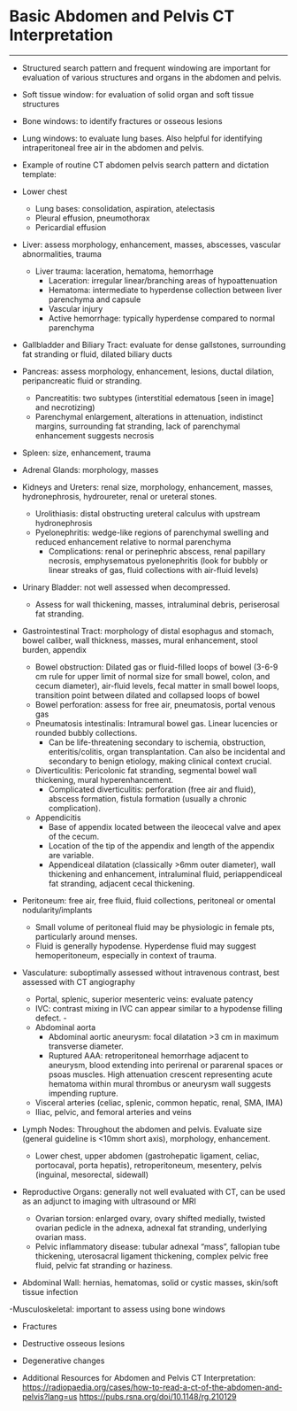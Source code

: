 # Basic Abdomen and Pelvis CT Interpretation

---

- Structured search pattern and frequent windowing are important for evaluation of various structures and organs in the abdomen and pelvis.
 
- Soft tissue window: for evaluation of solid organ and soft tissue structures
 
- Bone windows: to identify fractures or osseous lesions
  
- Lung windows: to evaluate lung bases. Also helpful for identifying intraperitoneal free air in the abdomen and pelvis.

- Example of routine CT abdomen pelvis search pattern and dictation template:

- Lower chest
  - Lung bases: consolidation, aspiration, atelectasis
  - Pleural effusion, pneumothorax
  - Pericardial effusion

- Liver: assess morphology, enhancement, masses, abscesses, vascular abnormalities, trauma
  - Liver trauma: laceration, hematoma, hemorrhage
    - Laceration: irregular linear/branching areas of hypoattenuation
    - Hematoma: intermediate to hyperdense collection between liver parenchyma and capsule
    - Vascular injury
    - Active hemorrhage: typically hyperdense compared to normal parenchyma

- Gallbladder and Biliary Tract: evaluate for dense gallstones, surrounding fat stranding or fluid, dilated biliary ducts

- Pancreas: assess morphology, enhancement, lesions, ductal dilation, peripancreatic fluid or stranding.
  - Pancreatitis: two subtypes (interstitial edematous [seen in image] and necrotizing)
  - Parenchymal enlargement, alterations in attenuation, indistinct margins, surrounding fat stranding, lack of parenchymal enhancement suggests necrosis

- Spleen: size, enhancement, trauma 

- Adrenal Glands: morphology, masses

- Kidneys and Ureters: renal size, morphology, enhancement, masses, hydronephrosis, hydroureter, renal or ureteral stones.
  - Urolithiasis: distal obstructing ureteral calculus with upstream hydronephrosis
  - Pyelonephritis: wedge-like regions of parenchymal swelling and reduced enhancement relative to normal parenchyma
    - Complications: renal or perinephric abscess, renal papillary necrosis,
emphysematous pyelonephritis (look for bubbly or linear streaks of gas, fluid collections with air-fluid levels)

- Urinary Bladder: not well assessed when decompressed.
  - Assess for wall thickening, masses, intraluminal debris, periserosal fat stranding.

- Gastrointestinal Tract: morphology of distal esophagus and stomach, bowel caliber, wall thickness, masses, mural enhancement, stool burden, appendix
  - Bowel obstruction: Dilated gas or fluid-filled loops of bowel (3-6-9 cm rule for upper limit of normal size for small bowel, colon, and cecum diameter), air-fluid levels, fecal matter in small bowel loops, transition point between dilated and collapsed loops of bowel
  - Bowel perforation: assess for free air, pneumatosis, portal venous gas
  - Pneumatosis intestinalis: Intramural bowel gas. Linear lucencies or rounded bubbly collections.
    - Can be life-threatening secondary to
ischemia, obstruction, enteritis/colitis, organ transplantation. Can also be incidental and secondary to benign etiology, making clinical context crucial.
  - Diverticulitis: Pericolonic fat stranding, segmental bowel wall thickening, mural
hyperenhancement.
    - Complicated diverticulitis: perforation (free air and fluid), abscess formation, fistula
formation (usually a chronic complication).
  - Appendicitis
    - Base of appendix located between the ileocecal valve and apex of the cecum.
    - Location of the tip of the appendix and length of the appendix are variable.
    - Appendiceal dilatation (classically >6mm outer diameter), wall thickening and
enhancement, intraluminal fluid, periappendiceal fat stranding, adjacent cecal thickening.

- Peritoneum: free air, free fluid, fluid collections, peritoneal or omental nodularity/implants
  - Small volume of peritoneal fluid may be physiologic in female pts, particularly around menses.
  - Fluid is generally hypodense. Hyperdense fluid may suggest hemoperitoneum, especially in context of trauma.

- Vasculature: suboptimally assessed without intravenous contrast, best assessed with CT angiography
  - Portal, splenic, superior mesenteric veins: evaluate patency
  - IVC: contrast mixing in IVC can appear similar to a hypodense filling defect. -
  - Abdominal aorta
    - Abdominal aortic aneurysm: focal dilatation >3 cm in maximum transverse diameter.
    - Ruptured AAA: retroperitoneal hemorrhage adjacent to aneurysm, blood extending into perirenal or pararenal spaces or psoas muscles. High attenuation crescent representing acute hematoma within mural thrombus or aneurysm wall suggests impending rupture.
  - Visceral arteries (celiac, splenic, common hepatic, renal, SMA, IMA)
  - Iliac, pelvic, and femoral arteries and veins

- Lymph Nodes: Throughout the abdomen and pelvis. Evaluate size (general guideline is <10mm short axis), morphology, enhancement.
  - Lower chest, upper abdomen (gastrohepatic ligament, celiac, portocaval, porta hepatis), retroperitoneum, mesentery, pelvis (inguinal, mesorectal, sidewall)

- Reproductive Organs: generally not well evaluated with CT, can be used as an adjunct to imaging with ultrasound or MRI
  - Ovarian torsion: enlarged ovary, ovary shifted medially, twisted ovarian pedicle in the adnexa, adnexal fat stranding, underlying ovarian mass.
  - Pelvic inflammatory disease: tubular adnexal “mass”, fallopian tube thickening, uterosacral ligament thickening, complex pelvic free fluid, pelvic fat stranding or haziness.

- Abdominal Wall: hernias, hematomas, solid or cystic masses, skin/soft tissue infection

-Musculoskeletal: important to assess using bone windows
  - Fractures
  - Destructive osseous lesions
  - Degenerative changes

- Additional Resources for Abdomen and Pelvis CT Interpretation: https://radiopaedia.org/cases/how-to-read-a-ct-of-the-abdomen-and-pelvis?lang=us https://pubs.rsna.org/doi/10.1148/rg.210129
